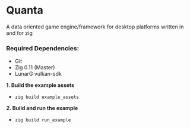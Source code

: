 # Quanta 

A data oriented game engine/framework for desktop platforms written in and for zig

### Required Dependencies: 
- Git
- Zig 0.11 (Master)
- LunarG vulkan-sdk

**1. Build the example assets**

- `zig build example_assets`

**2. Build and run the example**

- `zig build run_example`